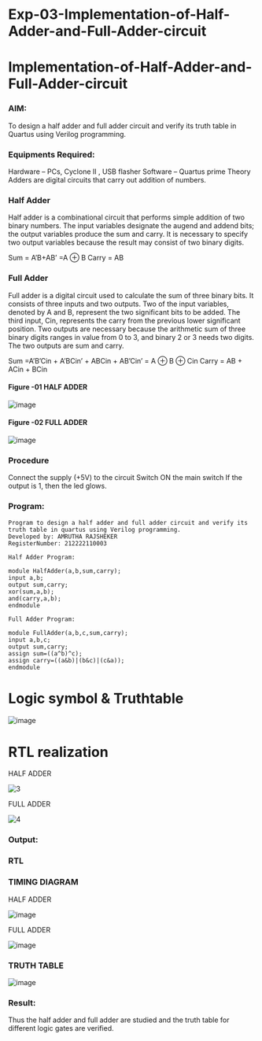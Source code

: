 # Exp-03-Implementation-of-Half-Adder-and-Full-Adder-circuit

# Implementation-of-Half-Adder-and-Full-Adder-circuit
### AIM:
To design a half adder and full adder circuit and verify its truth table in Quartus using Verilog programming.

### Equipments Required:
Hardware – PCs, Cyclone II , USB flasher
Software – Quartus prime
Theory
Adders are digital circuits that carry out addition of numbers.

### Half Adder
Half adder is a combinational circuit that performs simple addition of two binary numbers. The input variables designate the augend and addend bits; the output variables produce the sum and carry. It is necessary to specify two output variables because the result may consist of two binary digits.

Sum = A’B+AB’ =A ⊕ B Carry = AB

### Full Adder
Full adder is a digital circuit used to calculate the sum of three binary bits. It consists of three inputs and two outputs. Two of the input variables, denoted by A and B, represent the two significant bits to be added. The third input, Cin, represents the carry from the previous lower significant position. Two outputs are necessary because the arithmetic sum of three binary digits ranges in value from 0 to 3, and binary 2 or 3 needs two digits. The two outputs are sum and carry.

Sum =A’B’Cin + A’BCin’ + ABCin + AB’Cin’ = A ⊕ B ⊕ Cin Carry = AB + ACin + BCin


#### Figure -01 HALF ADDER 
 ![image](https://user-images.githubusercontent.com/36288975/163552156-a13e5a56-c638-4110-97d9-8896907c8d25.png)

#### Figure -02 FULL ADDER 
![image](https://user-images.githubusercontent.com/36288975/163552057-b3547877-6d07-45b4-b7e0-bcfebfad9e1d.png)

### Procedure

Connect the supply (+5V) to the circuit
Switch ON the main switch
If the output is 1, then the led glows.

### Program:
```
Program to design a half adder and full adder circuit and verify its truth table in quartus using Verilog programming.
Developed by: AMRUTHA RAJSHEKER
RegisterNumber: 212222110003

Half Adder Program:

module HalfAdder(a,b,sum,carry);
input a,b;
output sum,carry;
xor(sum,a,b);
and(carry,a,b);
endmodule

Full Adder Program:

module FullAdder(a,b,c,sum,carry);
input a,b,c;
output sum,carry;
assign sum=((a^b)^c);
assign carry=((a&b)|(b&c)|(c&a));
endmodule
```
# Logic symbol & Truthtable
![image](https://user-images.githubusercontent.com/119475943/232210195-850d4088-6fc9-4669-a7b5-0887dca35006.png)

# RTL realization
HALF ADDER

![3](https://user-images.githubusercontent.com/119475943/232223825-69bc9dcd-ee1b-49b4-bcbc-3cdf641c7aaa.png)

FULL ADDER

![4](https://user-images.githubusercontent.com/119475943/232223825-69bc9dcd-ee1b-49b4-bcbc-3cdf641c7aaa.png)

### Output:
### RTL
### TIMING DIAGRAM
HALF ADDER

![image](https://user-images.githubusercontent.com/119475943/232223977-6e4685c3-e7b2-4852-a29d-1e529dc91427.png)

FULL ADDER

![image](https://user-images.githubusercontent.com/119475943/232223985-52346be5-0d6e-487e-bc9e-6a9121f3ffed.png)

### TRUTH TABLE 
![image](https://user-images.githubusercontent.com/119475943/232224025-871652f0-0782-4e24-9f70-623aca2e46ef.png)

### Result:
Thus the half adder and full adder are studied and the truth table for different logic gates are verified.

